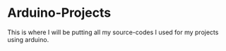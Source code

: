 # Arduino-Projects
This is where I will be putting all my source-codes I used for my projects using arduino.
